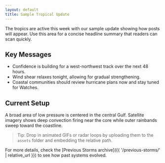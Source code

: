 ```yaml
---
layout: default
title: Sample Tropical Update
---
```


The tropics are active this week with our sample update showing how posts will appear. Use this area for a concise headline summary that readers can scan quickly.

## Key Messages

- Confidence is building for a west-northwest track over the next 48 hours.
- Wind shear relaxes tonight, allowing for gradual strengthening.
- Coastal communities should review hurricane plans now and stay tuned for Watches.

## Current Setup

A broad area of low pressure is centered in the central Gulf. Satellite imagery shows deep convection firing near the core while outer rainbands sweep toward the coastline.

> Tip: Drop in animated GIFs or radar loops by uploading them to the `assets` folder and embedding the relative path.

For more details, check the [Previous Storms archive]({{ '/previous-storms/' | relative_url }}) to see how past systems evolved.
